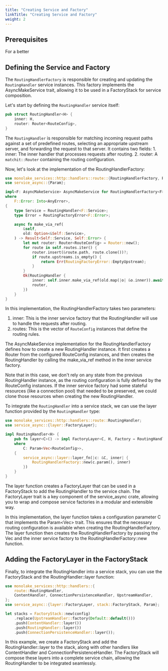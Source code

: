 ```yaml
---
title: "Creating Service and Factory"
linkTitle: "Creating Service and Factory"
weight: 2
---
```


## Prerequisites
For a better 
## Defining the Service and Factory
The `RoutingHandlerFactory` is responsible for creating and updating the `RoutingHandler` service instances. This factory implements the AsyncMakeService trait, allowing it to be used in a FactoryStack for service composition.

Let's start by defining the `RoutingHandler` service itself:
```rust
pub struct RoutingHandler<H> {
    inner: H,
    router: Router<RouteConfig>,
}
```
The `RoutingHandler` is responsible for matching incoming request paths against a set of predefined routes, selecting an appropriate upstream server, and forwarding the request to that server. It contains two fields:
    1. inner: The inner handler that processes requests after routing.
    2. router: A `matchit::Router` containing the routing configuration.

Now, let's look at the implementation of the RoutingHandlerFactory:
```rust
use monolake_services::http::handlers::route::{RoutingHandlerFactory, RouteConfig};
use service_async::{Param};

impl<F: AsyncMakeService> AsyncMakeService for RoutingHandlerFactory<F>
where
    F::Error: Into<AnyError>,
{
    type Service = RoutingHandler<F::Service>;
    type Error = RoutingFactoryError<F::Error>;

    async fn make_via_ref(
        &self,
        old: Option<&Self::Service>,
    ) -> Result<Self::Service, Self::Error> {
        let mut router: Router<RouteConfig> = Router::new();
        for route in self.routes.iter() {
            router.insert(&route.path, route.clone())?;
            if route.upstreams.is_empty() {
                return Err(RoutingFactoryError::EmptyUpstream);
            }
        }
        Ok(RoutingHandler {
            inner: self.inner.make_via_ref(old.map(|o| &o.inner)).await?,
            router,
        })
    }
}
```

In this implementation, the RoutingHandlerFactory takes two parameters:
1. inner: This is the inner service factory that the RoutingHandler will use to handle the requests after routing.
2. routes: This is the vector of `RouteConfig` instances that define the routing rules.

The AsyncMakeService implementation for the RoutingHandlerFactory defines how to create a new RoutingHandler instance. It first creates a Router from the configured RouteConfig instances, and then creates the RoutingHandler by calling the make_via_ref method in the inner service factory.

Note that in this case, we don't rely on any state from the previous RoutingHandler instance, as the routing configuration is fully defined by the RouteConfig instances. If the inner service factory had some stateful resources (like a connection pool) that needed to be preserved, we could clone those resources when creating the new RoutingHandler.

To integrate the `RoutingHandler` into a service stack, we can use the layer function provided by the `RoutingHandler` type:

```rust
use monolake_services::http::handlers::route::RoutingHandler;
use service_async::{layer::FactoryLayer};

impl RoutingHandler<H> {
    pub fn layer<C>() -> impl FactoryLayer<C, H, Factory = RoutingHandlerFactory<H>>
    where
        C: Param<Vec<RouteConfig>>,
    {
        service_async::layer::layer_fn(|c: &C, inner| {
            RoutingHandlerFactory::new(c.param(), inner)
        })
    }
}
```

The layer function creates a FactoryLayer that can be used in a FactoryStack to add the RoutingHandler to the service chain. The FactoryLayer trait is a key component of the service_async crate, allowing you to wrap and compose service factories in a modular and extensible way.

In this implementation, the layer function takes a configuration parameter C that implements the Param<Vec<RouteConfig>> trait. This ensures that the necessary routing configuration is available when creating the RoutingHandlerFactory. The layer function then creates the RoutingHandlerFactory by passing the Vec<RouteConfig> and the inner service factory to the RoutingHandlerFactory::new function.


## Adding the FactoryLayer in the FactoryStack

Finally, to integrate the RoutingHandler into a service stack, you can use the FactoryStack and the RoutingHandler::layer function:

```rust
use monolake_services::http::handlers::{
    route::RoutingHandler,
    ContentHandler, ConnectionPersistenceHandler, UpstreamHandler,
};
use service_async::{layer::FactoryLayer, stack::FactoryStack, Param};

let stacks = FactoryStack::new(config)
    .replace(UpstreamHandler::factory(Default::default()))
    .push(ContentHandler::layer())
    .push(RoutingHandler::layer())
    .push(ConnectionPersistenceHandler::layer());
```

In this example, we create a FactoryStack and add the RoutingHandler::layer to the stack, along with other handlers like ContentHandler and ConnectionPersistenceHandler. The FactoryStack will compose these layers into a complete service chain, allowing the RoutingHandler to be integrated seamlessly.